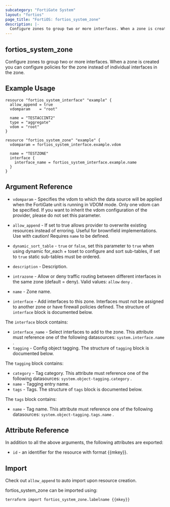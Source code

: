 ```yaml
---
subcategory: "FortiGate System"
layout: "fortios"
page_title: "FortiOS: fortios_system_zone"
description: |-
  Configure zones to group two or more interfaces. When a zone is created you can configure policies for the zone instead of individual interfaces in the zone.
---
```


## fortios_system_zone
Configure zones to group two or more interfaces. When a zone is created you can configure policies for the zone instead of individual interfaces in the zone.

## Example Usage

```hcl
resource "fortios_system_interface" "example" {
  allow_append = true
  vdomparam    = "root"

  name = "TESTACCINT2"
  type = "aggregate"
  vdom = "root"
}

resource "fortios_system_zone" "example" {
  vdomparam = fortios_system_interface.example.vdom

  name = "TESTZONE"
  interface {
    interface_name = fortios_system_interface.example.name
  }
}
```

## Argument Reference
* `vdomparam` - Specifies the vdom to which the data source will be applied when the FortiGate unit is running in VDOM mode. Only one vdom can be specified. If you want to inherit the vdom configuration of the provider, please do not set this parameter.
* `allow_append` - If set to true allows provider to overwrite existing resources instead of erroring. Useful for brownfield implementations. Use with caution! Requires `name` to be defined.
* `dynamic_sort_table` - `true` or `false`, set this parameter to `true` when using dynamic for_each + toset to configure and sort sub-tables, if set to `true` static sub-tables must be ordered.

* `description` - Description.
* `intrazone` - Allow or deny traffic routing between different interfaces in the same zone (default = deny). Valid values: `allow` `deny` .
* `name` - Zone name.
* `interface` - Add interfaces to this zone. Interfaces must not be assigned to another zone or have firewall policies defined. The structure of `interface` block is documented below.

The `interface` block contains:

* `interface_name` - Select interfaces to add to the zone. This attribute must reference one of the following datasources: `system.interface.name` .
* `tagging` - Config object tagging. The structure of `tagging` block is documented below.

The `tagging` block contains:

* `category` - Tag category. This attribute must reference one of the following datasources: `system.object-tagging.category` .
* `name` - Tagging entry name.
* `tags` - Tags. The structure of `tags` block is documented below.

The `tags` block contains:

* `name` - Tag name. This attribute must reference one of the following datasources: `system.object-tagging.tags.name` .

## Attribute Reference

In addition to all the above arguments, the following attributes are exported:
* `id` - an identifier for the resource with format {{mkey}}.

## Import

Check out `allow_append` to auto import upon resource creation.

fortios_system_zone can be imported using:
```sh
terraform import fortios_system_zone.labelname {{mkey}}
```
